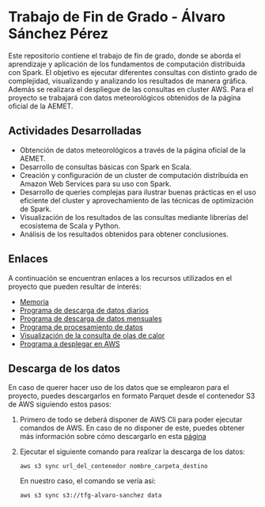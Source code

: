 # Trabajo de Fin de Grado - Álvaro Sánchez Pérez

Este repositorio contiene el trabajo de fin de grado, donde se aborda el aprendizaje y aplicación de los fundamentos de computación distribuida con Spark. El objetivo es ejecutar diferentes consultas con distinto grado de complejidad, visualizando y analizando los resultados de manera gráfica. Además se realizara el despliegue de las consultas en cluster AWS. Para el proyecto se trabajará con datos meteorológicos obtenidos de la página oficial de la AEMET.

## Actividades Desarrolladas

- Obtención de datos meteorológicos a través de la página oficial de la AEMET.
- Desarrollo de consultas básicas con Spark en Scala.
- Creación y configuración de un cluster de computación distribuida en Amazon Web Services para su uso con Spark.
- Desarrollo de queries complejas para ilustrar buenas prácticas en el uso eficiente del cluster y aprovechamiento de las técnicas de optimización de Spark.
- Visualización de los resultados de las consultas mediante librerías del ecosistema de Scala y Python.
- Análisis de los resultados obtenidos para obtener conclusiones.

## Enlaces 

A continuación se encuentran enlaces a los recursos utilizados en el proyecto que pueden resultar de interés:

* [Memoria](https://github.com/alvarosanche2/TFGAlvaroSanchez/blob/main/Memoria.pdf)
* [Programa de descarga de datos diarios](https://github.com/alvarosanche2/TFGAlvaroSanchez/tree/main/DescargaDatosPorDias)
* [Programa de descarga de datos mensuales](https://github.com/alvarosanche2/TFGAlvaroSanchez/tree/main/DescargaDatosPorMeses)
* [Programa de procesamiento de datos](https://github.com/alvarosanche2/TFGAlvaroSanchez/blob/main/notebooks/ConsultasMemoria.ipynb)
* [Visualización de la consulta de olas de calor](https://github.com/alvarosanche2/TFGAlvaroSanchez/blob/main/notebooks/RepresentacionOlasCalor.ipynb)
* [Programa a desplegar en AWS](https://github.com/alvarosanche2/TFGAlvaroSanchez/tree/main/awsHeatWaves)

## Descarga de los datos

En caso de querer hacer uso de los datos que se emplearon para el proyecto, puedes descargarlos en formato Parquet desde el contenedor S3 de AWS siguiendo estos pasos:

1. Primero de todo se deberá disponer de AWS Cli para poder ejecutar comandos de AWS. En caso de no disponer de este, puedes obtener más información sobre cómo descargarlo en esta [página](https://docs.aws.amazon.com/es_es/cli/latest/userguide/getting-started-install.html)

2. Ejecutar el siguiente comando para realizar la descarga de los datos:

    ```
    aws s3 sync url_del_contenedor nombre_carpeta_destino
    ```

    En nuestro caso, el comando se vería así:

    ```
    aws s3 sync s3://tfg-alvaro-sanchez data
    ```


